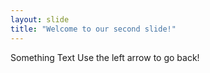 ```yaml
---
layout: slide
title: "Welcome to our second slide!"
---
```

Something Text
Use the left arrow to go back!
